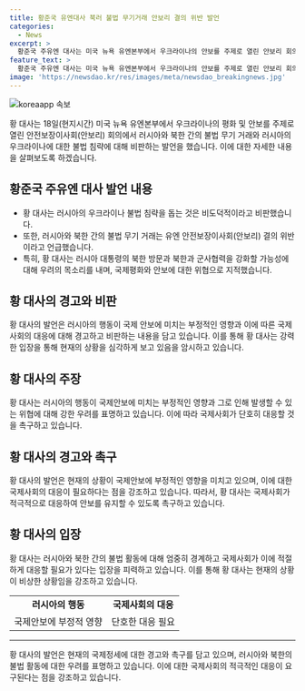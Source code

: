 ```yaml
---
title: 황준국 유엔대사 북러 불법 무기거래 안보리 결의 위반 발언
categories:
  - News
excerpt: >
  황준국 주유엔 대사는 미국 뉴욕 유엔본부에서 우크라이나의 안보를 주제로 열린 안보리 회의에서 러시아의 북한과의 불법무기거래와 러시아의 우크라이나 침략을 비난했다. 그는 러시아 대통령의 북한 방문과 러시아의 북한과의 군사협력 가능성에 대해 우려를 표명하고, 관련된 국제안보 우려를 강조했다. 또한, 러시아의 안보리 제재 결의 이행 감시 위원회 활동 거부에 대해 비판하며 국제사회의 단호한 대응을 촉구했다.
feature_text: >
  황준국 주유엔 대사는 미국 뉴욕 유엔본부에서 우크라이나의 안보를 주제로 열린 안보리 회의에서 러시아의 북한과의 불법무기거래와 러시아의 우크라이나 침략을 비난했다. 그는 러시아 대통령의 북한 방문과 러시아의 북한과의 군사협력 가능성에 대해 우려를 표명하고, 관련된 국제안보 우려를 강조했다. 또한, 러시아의 안보리 제재 결의 이행 감시 위원회 활동 거부에 대해 비판하며 국제사회의 단호한 대응을 촉구했다.
image: 'https://newsdao.kr/res/images/meta/newsdao_breakingnews.jpg'
---
```


<p><img src="https://newsdao.kr/res/images/meta/newsdao_breakingnews.jpg" alt="koreaapp 속보" /></p>

<p data-ke-size="size16">황 대사는 18일(현지시간) 미국 뉴욕 유엔본부에서 우크라이나의 평화 및 안보를 주제로 열린 안전보장이사회(안보리) 회의에서 러시아와 북한 간의 불법 무기 거래와 러시아의 우크라이나에 대한 불법 침략에 대해 비판하는 발언을 했습니다. 이에 대한 자세한 내용을 살펴보도록 하겠습니다.</p>

<h2 data-ke-size="size26">황준국 주유엔 대사 발언 내용</h2>

<ul>
    <li>황 대사는 러시아의 우크라이나 불법 침략을 돕는 것은 비도덕적이라고 비판했습니다.</li>
    <li>또한, 러시아와 북한 간의 불법 무기 거래는 유엔 안전보장이사회(안보리) 결의 위반이라고 언급했습니다.</li>
    <li>특히, 황 대사는 러시아 대통령의 북한 방문과 북한과 군사협력을 강화할 가능성에 대해 우려의 목소리를 내며, 국제평화와 안보에 대한 위협으로 지적했습니다.</li>
</ul>

<h2 data-ke-size="size26">황 대사의 경고와 비판</h2>

<p data-ke-size="size16">황 대사의 발언은 러시아의 행동이 국제 안보에 미치는 부정적인 영향과 이에 따른 국제사회의 대응에 대해 경고하고 비판하는 내용을 담고 있습니다. 이를 통해 황 대사는 강력한 입장을 통해 현재의 상황을 심각하게 보고 있음을 암시하고 있습니다.</p>

<h2 data-ke-size="size26">황 대사의 주장</h2>

<p data-ke-size="size16">황 대사는 러시아의 행동이 국제안보에 미치는 부정적인 영향과 그로 인해 발생할 수 있는 위협에 대해 강한 우려를 표명하고 있습니다. 이에 따라 국제사회가 단호히 대응할 것을 촉구하고 있습니다.</p>

<h2 data-ke-size="size26">황 대사의 경고와 촉구</h2>

<p data-ke-size="size16">황 대사의 발언은 현재의 상황이 국제안보에 부정적인 영향을 미치고 있으며, 이에 대한 국제사회의 대응이 필요하다는 점을 강조하고 있습니다. 따라서, 황 대사는 국제사회가 적극적으로 대응하여 안보를 유지할 수 있도록 촉구하고 있습니다.</p>

<h2 data-ke-size="size26">황 대사의 입장</h2>

<p data-ke-size="size16">황 대사는 러시아와 북한 간의 불법 활동에 대해 엄중히 경계하고 국제사회가 이에 적절하게 대응할 필요가 있다는 입장을 피력하고 있습니다. 이를 통해 황 대사는 현재의 상황이 비상한 상황임을 강조하고 있습니다.</p>

<table>
    <tr>
        <td style="text-align: center; height: 17px;"><b>러시아의 행동</b></td>
        <td style="text-align: center; height: 17px;"><b>국제사회의 대응</b></td>
    </tr>
    <tr>
        <td style="text-align: center; height: 17px;">국제안보에 부정적 영향</td>
        <td style="text-align: center; height: 17px;">단호한 대응 필요</td>
    </tr>
</table>

<hr>

<p data-ke-size="size16">황 대사의 발언은 현재의 국제정세에 대한 경고와 촉구를 담고 있으며, 러시아와 북한의 불법 활동에 대한 우려를 표명하고 있습니다. 이에 대한 국제사회의 적극적인 대응이 요구된다는 점을 강조하고 있습니다.</p>


